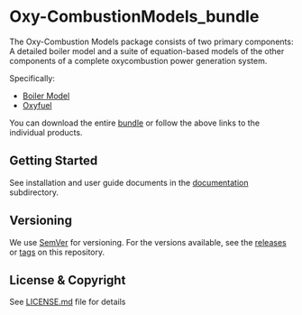 # Oxy-CombustionModels_bundle

The Oxy-Combustion Models package consists of two primary components: A detailed
boiler model and a suite of equation-based models of the other components of a
complete oxycombustion power generation system.

Specifically:
- [Boiler Model](../../../boiler_model)
- [Oxyfuel](../../../oxyfuel)

You can download the entire [bundle](../../releases/latest) or follow the above
links to the individual products.

## Getting Started
See installation and user guide documents in the [documentation](docs) subdirectory.

## Versioning
We use [SemVer](http://semver.org/) for versioning. For the versions available,
see the [releases](../../releases) or [tags](../../tags) on this repository.

## License & Copyright
See [LICENSE.md](LICENSE.md) file for details
